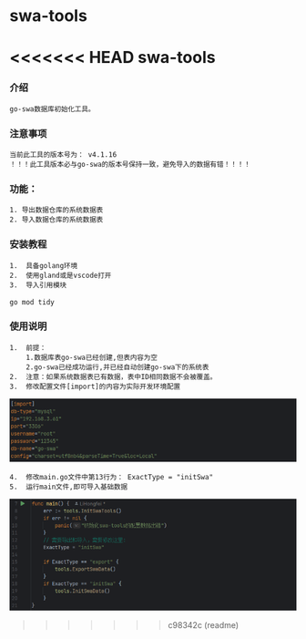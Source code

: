 # swa-tools
<<<<<<< HEAD
 swa-tools
=======

### 介绍
```
go-swa数据库初始化工具。
```
### 注意事项
```
当前此工具的版本号为： v4.1.16
！！！此工具版本必与go-swa的版本号保持一致，避免导入的数据有错！！！！
```
### 功能：
```
1. 导出数据仓库的系统数据表
2. 导入数据仓库的系统数据表
```
### 安装教程
```
1.  具备golang环境
2.  使用gland或是vscode打开
3.  导入引用模块
```
```shell
go mod tidy
```
### 使用说明
```
1.  前提： 
    1.数据库表go-swa已经创建,但表内容为空
    2.go-swa已经成功运行,并已经自动创建go-swa下的系统表
2.  注意：如果系统数据表已有数据，表中ID相同数据不会被覆盖。
3.  修改配置文件[import]的内容为实际开发环境配置
```
![img_1.png](img_1.png)
```
4.  修改main.go文件中第13行为： ExactType = "initSwa"
5.  运行main文件,即可导入基础数据
```
![img_2.png](img_2.png)
>>>>>>> c98342c (readme)
